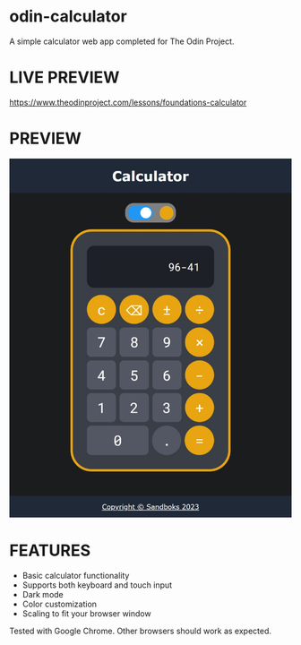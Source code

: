 # odin-calculator
A simple calculator web app completed for The Odin Project.

# LIVE PREVIEW
https://www.theodinproject.com/lessons/foundations-calculator

# PREVIEW
![](./preview.png)

# FEATURES
- Basic calculator functionality
- Supports both keyboard and touch input
- Dark mode
- Color customization
- Scaling to fit your browser window

Tested with Google Chrome. Other browsers should work as expected.
